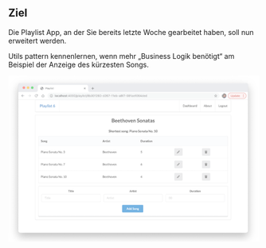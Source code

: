 ## Ziel

Die Playlist App, an der Sie bereits letzte Woche gearbeitet haben, soll nun erweitert werden.

Utils pattern kennenlernen, wenn mehr „Business Logik benötigt“ am Beispiel der Anzeige des kürzesten Songs. 

![img.png](img.png)